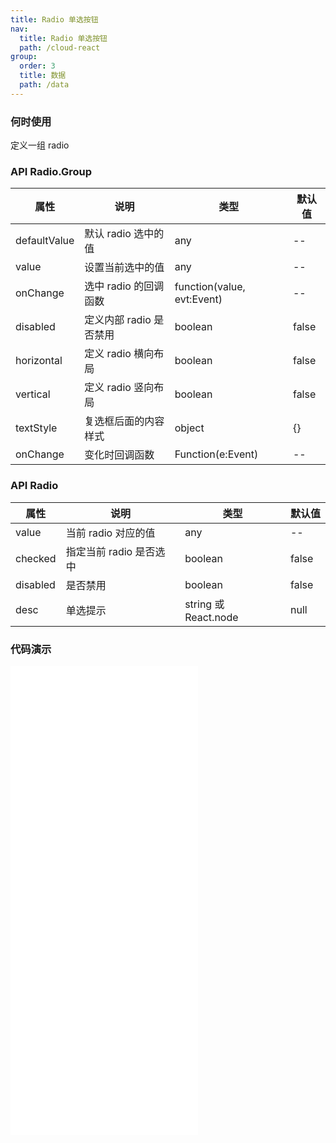 ```yaml
---
title: Radio 单选按钮
nav:
  title: Radio 单选按钮
  path: /cloud-react
group:
  order: 3
  title: 数据
  path: /data
---
```


### 何时使用

定义一组 radio

### API Radio.Group

| 属性         | 说明                    | 类型                       | 默认值 |
| ------------ | ----------------------- | -------------------------- | ------ |
| defaultValue | 默认 radio 选中的值     | any                        | --     |
| value        | 设置当前选中的值        | any                        | --     |
| onChange     | 选中 radio 的回调函数   | function(value, evt:Event) | --     |
| disabled     | 定义内部 radio 是否禁用 | boolean                    | false  |
| horizontal   | 定义 radio 横向布局     | boolean                    | false  |
| vertical     | 定义 radio 竖向布局     | boolean                    | false  |
| textStyle      | 复选框后面的内容样式      | object            | {}     |
| onChange       | 变化时回调函数          | Function(e:Event) | --     |

### API Radio

| 属性     | 说明                    | 类型    | 默认值 |
| -------- | ----------------------- | ------- | ------ |
| value    | 当前 radio 对应的值     | any     | --     |
| checked  | 指定当前 radio 是否选中 | boolean | false  |
| disabled | 是否禁用                | boolean | false  |
| desc       | 单选提示         | string 或 React.node  | null    |

 ### 代码演示 

<embed src="@components/radio/demos/basic-radio.md" /> 

<embed src="@components/radio/demos/complex.md" /> 

<embed src="@components/radio/demos/disabled.md" /> 

<embed src="@components/radio/demos/group.md" /> 

<embed src="@components/radio/demos/layout.md" /> 
